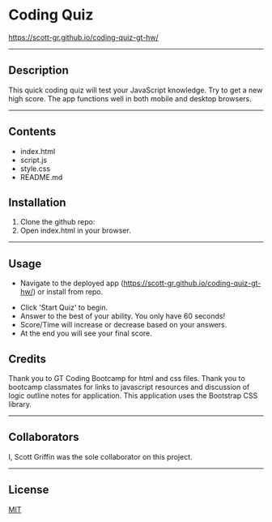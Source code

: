 # Coding Quiz
https://scott-gr.github.io/coding-quiz-gt-hw/
<hr>

## Description
This quick coding quiz will test your JavaScript knowledge. Try to get a new high score. The app functions well in both mobile and desktop browsers.

<hr>

## Contents
 * index.html
 * script.js
 * style.css
 * README.md


## Installation
 1. Clone the github repo: 
 2. Open index.html in your browser.

<hr>

## Usage
* Navigate to the deployed app (https://scott-gr.github.io/coding-quiz-gt-hw/) or install from repo.

 - Click 'Start Quiz' to begin.
 - Answer to the best of your ability. You only have 60 seconds!
 - Score/Time will increase or decrease based on your answers.
 - At the end you will see your final score.


## Credits
Thank you to GT Coding Bootcamp for html and css files. Thank you to bootcamp classmates for links to javascript resources and discussion of logic outline notes for application. This application uses the Bootstrap CSS library.

<hr>

## Collaborators
I, Scott Griffin was the sole collaborator on this project.

<hr>

## License
[MIT](https://choosealicense.com/licenses/mit/)